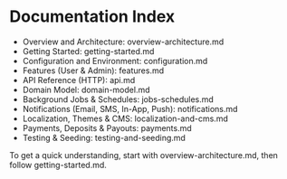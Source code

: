 # Documentation Index

- Overview and Architecture: overview-architecture.md
- Getting Started: getting-started.md
- Configuration and Environment: configuration.md
- Features (User & Admin): features.md
- API Reference (HTTP): api.md
- Domain Model: domain-model.md
- Background Jobs & Schedules: jobs-schedules.md
- Notifications (Email, SMS, In-App, Push): notifications.md
- Localization, Themes & CMS: localization-and-cms.md
- Payments, Deposits & Payouts: payments.md
- Testing & Seeding: testing-and-seeding.md

To get a quick understanding, start with overview-architecture.md, then follow getting-started.md.
